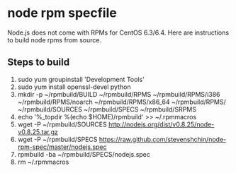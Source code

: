 node rpm specfile
=================
Node.js does not come with RPMs for CentOS 6.3/6.4. Here are instructions to build node rpms from source.

Steps to build
--------------------------------------------------------
1. sudo yum groupinstall 'Development Tools'
2. sudo yum install openssl-devel python
3. mkdir -p ~/rpmbuild/BUILD ~/rpmbuild/RPMS ~/rpmbuild/RPMS/i386 ~/rpmbuild/RPMS/noarch ~/rpmbuild/RPMS/x86_64 ~/rpmbuild/RPMS/ ~/rpmbuild/SOURCES ~/rpmbuild/SPECS ~/rpmbuild/SRPMS
4. echo '%_topdir %(echo $HOME)/rpmbuild' >> ~/.rpmmacros
5. wget -P ~/rpmbuild/SOURCES http://nodejs.org/dist/v0.8.25/node-v0.8.25.tar.gz
6. wget -P ~/rpmbuild/SPECS https://raw.github.com/stevenshchin/node-rpm-spec/master/nodejs.spec
7. rpmbuild -ba ~/rpmbuild/SPECS/nodejs.spec
8. rm ~/.rpmmacros
